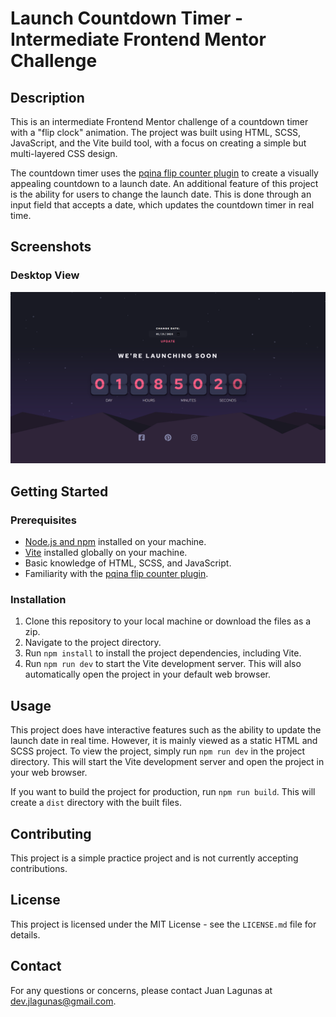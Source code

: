 # Launch Countdown Timer - Intermediate Frontend Mentor Challenge

## Description

This is an intermediate Frontend Mentor challenge of a countdown timer with a "flip clock" animation. The project was built using HTML, SCSS, JavaScript, and the Vite build tool, with a focus on creating a simple but multi-layered CSS design.

The countdown timer uses the [pqina flip counter plugin](https://pqina.nl/flip/) to create a visually appealing countdown to a launch date. An additional feature of this project is the ability for users to change the launch date. This is done through an input field that accepts a date, which updates the countdown timer in real time.

## Screenshots

### Desktop View

![Desktop view](public/images/launch-countdown.png)

## Getting Started

### Prerequisites

- [Node.js and npm](https://nodejs.org/) installed on your machine.
- [Vite](https://vitejs.dev/guide/) installed globally on your machine.
- Basic knowledge of HTML, SCSS, and JavaScript.
- Familiarity with the [pqina flip counter plugin](https://pqina.nl/flip/).

### Installation

1. Clone this repository to your local machine or download the files as a zip.
2. Navigate to the project directory.
3. Run `npm install` to install the project dependencies, including Vite.
4. Run `npm run dev` to start the Vite development server. This will also automatically open the project in your default web browser.

## Usage

This project does have interactive features such as the ability to update the launch date in real time. However, it is mainly viewed as a static HTML and SCSS project. To view the project, simply run `npm run dev` in the project directory. This will start the Vite development server and open the project in your web browser.

If you want to build the project for production, run `npm run build`. This will create a `dist` directory with the built files.

## Contributing

This project is a simple practice project and is not currently accepting contributions.

## License

This project is licensed under the MIT License - see the `LICENSE.md` file for details.

## Contact

For any questions or concerns, please contact Juan Lagunas at dev.jlagunas@gmail.com.
